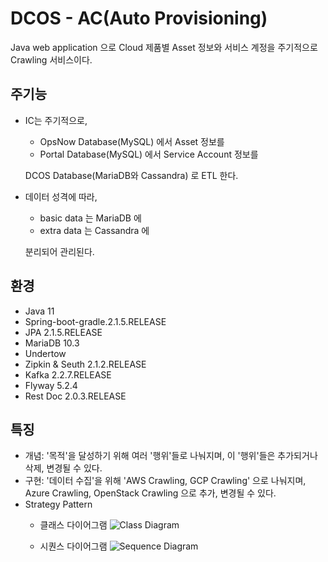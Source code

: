 # DCOS - AC(Auto Provisioning)
Java web application 으로 Cloud 제품별 Asset 정보와 서비스 계정을 주기적으로 Crawling 서비스이다.

## 주기능
 - IC는 주기적으로, 
   - OpsNow Database(MySQL) 에서 Asset 정보를
   - Portal Database(MySQL) 에서 Service Account 정보를
   
   DCOS Database(MariaDB와 Cassandra) 로 ETL 한다.
   
 - 데이터 성격에 따라,
    - basic data 는 MariaDB 에
    - extra data 는 Cassandra 에
    
    분리되어 관리된다.  
 
## 환경
 - Java 11
 - Spring-boot-gradle.2.1.5.RELEASE
 - JPA 2.1.5.RELEASE
 - MariaDB 10.3
 - Undertow
 - Zipkin & Seuth 2.1.2.RELEASE
 - Kafka 2.2.7.RELEASE 
 - Flyway 5.2.4
 - Rest Doc 2.0.3.RELEASE
  
## 특징
 - 개념: '목적'을 달성하기 위해 여러 '행위'들로 나눠지며, 이 '행위'들은 추가되거나 삭제, 변경될 수 있다. 
 - 구현: '데이터 수집'을 위해 'AWS Crawling, GCP Crawling' 으로 나눠지며, Azure Crawling, OpenStack Crawling 으로 추가, 변경될 수 있다.
 - Strategy Pattern
   - 클래스 다이어그램
   ![Class Diagram](https://user-images.githubusercontent.com/3222837/61924456-e0a54100-afa2-11e9-9f21-d9635c53cfb6.png)
   
   - 시퀀스 다이어그램
   ![Sequence Diagram](https://user-images.githubusercontent.com/3222837/61916614-20106500-af84-11e9-9535-1c29df3e53f9.png)
   

    

